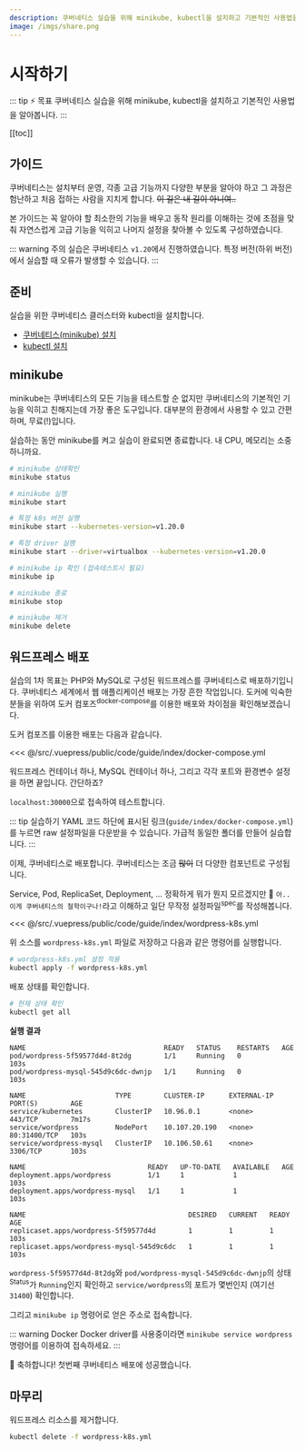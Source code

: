 ```yaml
---
description: 쿠버네티스 실습을 위해 minikube, kubectl을 설치하고 기본적인 사용법을 알아봅니다.
image: /imgs/share.png
---
```


# 시작하기

::: tip ⚡️ 목표
쿠버네티스 실습을 위해 minikube, kubectl을 설치하고 기본적인 사용법을 알아봅니다.
:::

[[toc]]

## 가이드

쿠버네티스는 설치부터 운영, 각종 고급 기능까지 다양한 부분을 알아야 하고 그 과정은 험난하고 처음 접하는 사람을 지치게 합니다. ~~이 길은 내 길이 아니여..~~

본 가이드는 꼭 알아야 할 최소한의 기능을 배우고 동작 원리를 이해하는 것에 초점을 맞춰 자연스럽게 고급 기능을 익히고 나머지 설정을 찾아볼 수 있도록 구성하였습니다.

::: warning 주의
실습은 쿠버네티스 `v1.20`에서 진행하였습니다. 특정 버전(하위 버전)에서 실습할 때 오류가 발생할 수 있습니다.
:::

## 준비

실습을 위한 쿠버네티스 클러스터와 kubectl을 설치합니다.

- [쿠버네티스(minikube) 설치](../prepare/kubernetes-setup.md)
- [kubectl 설치](../prepare/kubectl-setup.md)

## minikube

minikube는 쿠버네티스의 모든 기능을 테스트할 순 없지만 쿠버네티스의 기본적인 기능을 익히고 친해지는데 가장 좋은 도구입니다. 대부분의 환경에서 사용할 수 있고 간편하며, 무료(!)입니다.

실습하는 동안 minikube를 켜고 실습이 완료되면 종료합니다. 내 CPU, 메모리는 소중하니까요.

```sh
# minikube 상태확인
minikube status

# minikube 실행
minikube start

# 특정 k8s 버전 실행
minikube start --kubernetes-version=v1.20.0

# 특정 driver 실행
minikube start --driver=virtualbox --kubernetes-version=v1.20.0

# minikube ip 확인 (접속테스트시 필요)
minikube ip

# minikube 종료
minikube stop

# minikube 제거
minikube delete
```

## 워드프레스 배포

실습의 1차 목표는 PHP와 MySQL로 구성된 워드프레스를 쿠버네티스로 배포하기입니다. 쿠버네티스 세계에서 웹 애플리케이션 배포는 가장 흔한 작업입니다. 도커에 익숙한 분들을 위하여 도커 컴포즈<sup>docker-compose</sup>를 이용한 배포와 차이점을 확인해보겠습니다.

<custom-image src="/imgs/guide/index/wordpress-docker.png" alt="wordpress(docker)" />

도커 컴포즈를 이용한 배포는 다음과 같습니다.

<<< @/src/.vuepress/public/code/guide/index/docker-compose.yml
<code-link link="guide/index/docker-compose.yml"/>

워드프레스 컨테이너 하나, MySQL 컨테이너 하나, 그리고 각각 포트와 환경변수 설정을 하면 끝입니다. 간단하죠?

`localhost:30000`으로 접속하여 테스트합니다.

::: tip 실습하기
YAML 코드 하단에 표시된 링크(`guide/index/docker-compose.yml`)를 누르면 raw 설정파일을 다운받을 수 있습니다. 가급적 동일한 폴더를 만들어 실습합니다.
:::

이제, 쿠버네티스로 배포합니다. 쿠버네티스는 조금 ~~많이~~ 더 다양한 컴포넌트로 구성됩니다.

<custom-image src="/imgs/guide/index/wordpress-k8s.png" alt="wordpress(k8s)" />

Service, Pod, ReplicaSet, Deployment, ... 정확하게 뭐가 뭔지 모르겠지만 👀 `아.. 이게 쿠버네티스의 철학이구나!`라고 이해하고 일단 무작정 설정파일<sup>spec</sup>를 작성해봅니다.

<<< @/src/.vuepress/public/code/guide/index/wordpress-k8s.yml
<code-link link="guide/index/wordpress-k8s.yml"/>

위 소스를 `wordpress-k8s.yml` 파일로 저장하고 다음과 같은 명령어를 실행합니다.

```sh
# wordpress-k8s.yml 설정 적용
kubectl apply -f wordpress-k8s.yml
```

배포 상태를 확인합니다.

```sh
# 현재 상태 확인
kubectl get all
```

**실행 결과**

```{2-3,7}
NAME                                  READY   STATUS    RESTARTS   AGE
pod/wordpress-5f59577d4d-8t2dg        1/1     Running   0          103s
pod/wordpress-mysql-545d9c6dc-dwnjp   1/1     Running   0          103s

NAME                      TYPE        CLUSTER-IP      EXTERNAL-IP   PORT(S)        AGE
service/kubernetes        ClusterIP   10.96.0.1       <none>        443/TCP        7m17s
service/wordpress         NodePort    10.107.20.190   <none>        80:31400/TCP   103s
service/wordpress-mysql   ClusterIP   10.106.50.61    <none>        3306/TCP       103s

NAME                              READY   UP-TO-DATE   AVAILABLE   AGE
deployment.apps/wordpress         1/1     1            1           103s
deployment.apps/wordpress-mysql   1/1     1            1           103s

NAME                                        DESIRED   CURRENT   READY   AGE
replicaset.apps/wordpress-5f59577d4d        1         1         1       103s
replicaset.apps/wordpress-mysql-545d9c6dc   1         1         1       103s
```

`wordpress-5f59577d4d-8t2dg`와 `pod/wordpress-mysql-545d9c6dc-dwnjp`의 상태<sup>Status</sup>가 `Running`인지 확인하고 `service/wordpress`의 포트가 몇번인지 (여기선 `31400`) 확인합니다.

그리고 `minikube ip` 명령어로 얻은 주소로 접속합니다.

::: warning Docker
Docker driver를 사용중이라면 `minikube service wordpress` 명령어를 이용하여 접속하세요.
:::

<custom-image src="/imgs/guide/index/wordpress.png" alt="wordpress" />

🎉 축하합니다! 첫번째 쿠버네티스 배포에 성공했습니다.

## 마무리

워드프레스 리소스를 제거합니다.

```sh
kubectl delete -f wordpress-k8s.yml
```
